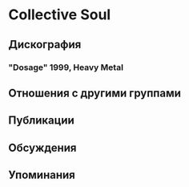 # Collective Soul



## Дискография

### "Dosage" 1999, Heavy Metal




## Отношения с другими группами


## Публикации


## Обсуждения


## Упоминания

